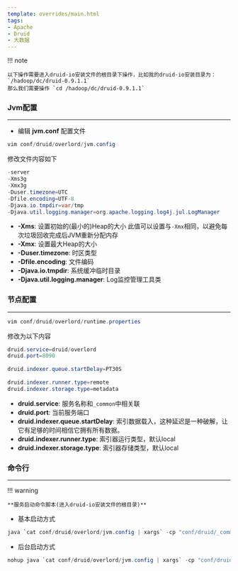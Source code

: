 ```yaml
---
template: overrides/main.html
tags:
- Apache
- Druid
- 大数据
---
```


!!! note

    以下操作需要进入druid-io安装文件的根目录下操作，比如我的druid-io安装目录为： `/hadoop/dc/druid-0.9.1.1`
    那么我们需要操作 `cd /hadoop/dc/druid-0.9.1.1`

### Jvm配置

---

- 编辑 **jvm.conf** 配置文件

```java
vim conf/druid/overlord/jvm.config
```

修改文件内容如下

```java
-server
-Xms3g
-Xmx3g
-Duser.timezone=UTC
-Dfile.encoding=UTF-8
-Djava.io.tmpdir=var/tmp
-Djava.util.logging.manager=org.apache.logging.log4j.jul.LogManager
```

- **-Xms**: 设置初始的(最小的)Heap的大小 此值可以设置与`-Xmx`相同，以避免每次垃圾回收完成后JVM重新分配内存
- **-Xmx**: 设置最大Heap的大小
- **-Duser.timezone**: 时区类型
- **-Dfile.encoding**: 文件编码
- **-Djava.io.tmpdir**: 系统缓冲临时目录
- **-Djava.util.logging.manager**: Log监控管理工具类

### 节点配置

---

```java
vim conf/druid/overlord/runtime.properties
```

修改为以下内容

```java
druid.service=druid/overlord
druid.port=8090
 
druid.indexer.queue.startDelay=PT30S
 
druid.indexer.runner.type=remote
druid.indexer.storage.type=metadata
```

- **druid.service**: 服务名称和`_common`中相关联
- **druid.port**: 当前服务端口
- **druid.indexer.queue.startDelay**: 索引数据载入，这种延迟是一种破解，让它有足够的时间相信它拥有所有数据。
- **druid.indexer.runner.type**: 索引器运行类型，默认local
- **druid.indexer.storage.type**: 索引器存储类型，默认local

### 命令行

---

!!! warning

    **服务启动命令脚本(进入druid-io安装文件的根目录)**

- 基本启动方式

```java
java `cat conf/druid/overlord/jvm.config | xargs` -cp "conf/druid/_common:conf/druid/overlord:lib/*" io.druid.cli.Main server overlord
```

- 后台启动方式

```java
nohup java `cat conf/druid/overlord/jvm.config | xargs` -cp "conf/druid/_common:conf/druid/overlord:lib/*" io.druid.cli.Main server overlord > overlord.log 2>&1 &
```
